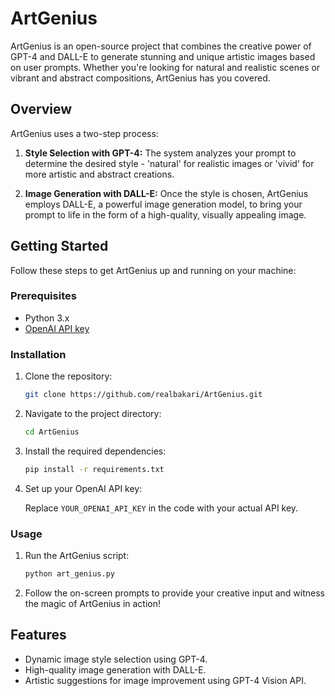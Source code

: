 # ArtGenius

ArtGenius is an open-source project that combines the creative power of GPT-4 and DALL-E to generate stunning and unique artistic images based on user prompts. Whether you're looking for natural and realistic scenes or vibrant and abstract compositions, ArtGenius has you covered.

## Overview

ArtGenius uses a two-step process:

1. **Style Selection with GPT-4:** The system analyzes your prompt to determine the desired style - 'natural' for realistic images or 'vivid' for more artistic and abstract creations.

2. **Image Generation with DALL-E:** Once the style is chosen, ArtGenius employs DALL-E, a powerful image generation model, to bring your prompt to life in the form of a high-quality, visually appealing image.

## Getting Started

Follow these steps to get ArtGenius up and running on your machine:

### Prerequisites

- Python 3.x
- [OpenAI API key](https://beta.openai.com/account/api-keys)

### Installation

1. Clone the repository:

    ```bash
    git clone https://github.com/realbakari/ArtGenius.git
    ```

2. Navigate to the project directory:

    ```bash
    cd ArtGenius
    ```

3. Install the required dependencies:

    ```bash
    pip install -r requirements.txt
    ```

4. Set up your OpenAI API key:

    Replace `YOUR_OPENAI_API_KEY` in the code with your actual API key.

### Usage

1. Run the ArtGenius script:

    ```bash
    python art_genius.py
    ```

2. Follow the on-screen prompts to provide your creative input and witness the magic of ArtGenius in action!

## Features

- Dynamic image style selection using GPT-4.
- High-quality image generation with DALL-E.
- Artistic suggestions for image improvement using GPT-4 Vision API.
